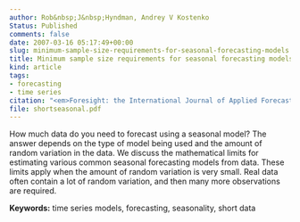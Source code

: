 ```yaml
---
author: Rob&nbsp;J&nbsp;Hyndman, Andrey V Kostenko
Status: Published
comments: false
date: 2007-03-16 05:17:49+00:00
slug: minimum-sample-size-requirements-for-seasonal-forecasting-models
title: Minimum sample size requirements for seasonal forecasting models
kind: article
tags:
- forecasting
- time series
citation: "<em>Foresight: the International Journal of Applied Forecasting</em> <b>6</b>, 12-15"
file: shortseasonal.pdf
---
```



How much data do you need to forecast using a seasonal model? The answer depends on the type of model being used and the amount of random variation in the data. We discuss the mathematical limits for estimating various common seasonal forecasting models from data. These limits apply when the amount of random variation is very small. Real data often contain a lot of random variation, and then many more observations are required.

**Keywords:** time series models, forecasting, seasonality, short data

